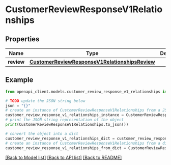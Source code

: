 # CustomerReviewResponseV1Relationships


## Properties

Name | Type | Description | Notes
------------ | ------------- | ------------- | -------------
**review** | [**CustomerReviewResponseV1RelationshipsReview**](CustomerReviewResponseV1RelationshipsReview.md) |  | [optional] 

## Example

```python
from openapi_client.models.customer_review_response_v1_relationships import CustomerReviewResponseV1Relationships

# TODO update the JSON string below
json = "{}"
# create an instance of CustomerReviewResponseV1Relationships from a JSON string
customer_review_response_v1_relationships_instance = CustomerReviewResponseV1Relationships.from_json(json)
# print the JSON string representation of the object
print(CustomerReviewResponseV1Relationships.to_json())

# convert the object into a dict
customer_review_response_v1_relationships_dict = customer_review_response_v1_relationships_instance.to_dict()
# create an instance of CustomerReviewResponseV1Relationships from a dict
customer_review_response_v1_relationships_from_dict = CustomerReviewResponseV1Relationships.from_dict(customer_review_response_v1_relationships_dict)
```
[[Back to Model list]](../README.md#documentation-for-models) [[Back to API list]](../README.md#documentation-for-api-endpoints) [[Back to README]](../README.md)



